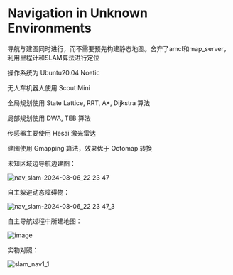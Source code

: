 # Navigation in Unknown Environments

导航与建图同时进行，而不需要预先构建静态地图。舍弃了amcl和map_server，利用里程计和SLAM算法进行定位

操作系统为 Ubuntu20.04 Noetic

无人车机器人使用 Scout Mini

全局规划使用 State Lattice, RRT, A*, Dijkstra 算法

局部规划使用 DWA, TEB 算法

传感器主要使用 Hesai 激光雷达

建图使用 Gmapping 算法，效果优于 Octomap 转换 

 
 
未知区域边导航边建图：


![nav_slam-2024-08-06_22 23 47](https://github.com/user-attachments/assets/0a90e90f-b5b4-40db-9f1b-67620de00b33)



自主躲避动态障碍物：


![nav_slam-2024-08-06_22 23 47_3](https://github.com/user-attachments/assets/c1b326d0-7de5-4374-8dd2-446230ff498c)


自主导航过程中所建地图：

![image](https://github.com/user-attachments/assets/79ce1b83-c7d7-44f3-a73a-160f45ce027f)




实物对照：

![slam_nav1_1](https://github.com/user-attachments/assets/1e0d5616-974f-47d4-88d4-e09e62ea8a71)


